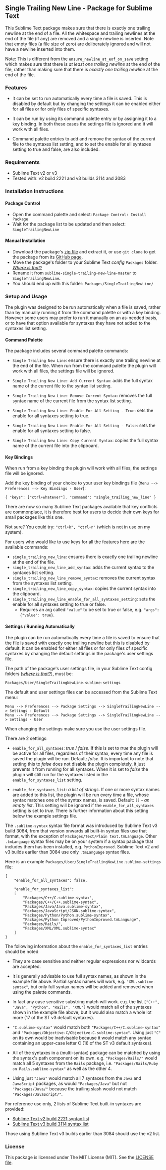 
## Single Trailing New Line - Package for Sublime Text

This Sublime Text package makes sure that there is exactly one trailing newline at the end of a file. All the whitespace and trailing newlines at the end of the file (if any) are removed and a single newline is inserted. Note that empty files (a file size of zero) are deliberately ignored and will not have a newline inserted into them.

Note: This is different from the `ensure_newline_at_eof_on_save` setting which makes sure that there is *at least one trailing newline* at the end of the file, rather than making sure that there is *exactly one trailing newline* at the end of the file.

### Features

- It can be set to run automatically every time a file is saved. This is disabled by default but by changing the settings it can be enabled either for all files or for only files of specific syntaxes.

- It can be run by using its command palette entry or by assigning it to a key binding. In both these cases the settings file is ignored and it will work with all files.

- Command palette entries to add and remove the syntax of the current file to the syntaxes list setting, and to set the enable for all syntaxes setting to true and false, are also included.

### Requirements

- Sublime Text v2 or v3
- Tested with: v2 build 2221 and v3 builds 3114 and 3083

### Installation Instructions

#### Package Control

- Open the command palette and select: `Package Control: Install Package`
- Wait for the package list to be updated and then select: `SingleTrailingNewLine`

#### Manual Installation

- Download the package's [zip file](https://github.com/mattst/sublime-single-trailing-new-line/archive/master.zip) and extract it, or use `git clone` to get the package from its [GitHub page](https://github.com/mattst/sublime-single-trailing-new-line).
- Move the package's folder to your Sublime Text *config* `Packages` folder. [*Where is that?*](http://docs.sublimetext.info/en/latest/basic_concepts.html#the-data-directory)
- Rename it from `sublime-single-trailing-new-line-master` to `SingleTrailingNewLine`.
- You should end up with this folder: `Packages/SingleTrailingNewLine/`

### Setup and Usage

The plugin was designed to be run automatically when a file is saved, rather than by manually running it from the command palette or with a key binding. However some users may prefer to run it manually on an as-needed basis, or to have that option available for syntaxes they have not added to the syntaxes list setting.

#### Command Palette

The package includes several command palette commands:

- `Single Trailing New Line`: ensure there is exactly one trailing newline at the end of the file. When run from the command palette the plugin will work with all files, the settings file will be ignored.

- `Single Trailing New Line: Add Current Syntax`: adds the full syntax name of the current file to the syntax list setting.

- `Single Trailing New Line: Remove Current Syntax`: removes the full syntax name of the current file from the syntax list setting.

- `Single Trailing New Line: Enable For All Setting - True`: sets the enable for all syntaxes setting to true.

- `Single Trailing New Line: Enable For All Setting - False`: sets the enable for all syntaxes setting to false.

- `Single Trailing New Line: Copy Current Syntax`: copies the full syntax name of the current file into the clipboard.

#### Key Bindings

When run from a key binding the plugin will work with all files, the settings file will be ignored.

Add the key binding of your choice to your user key bindings file (`Menu --> Preferences --> Key Bindings - User`):

    { "keys": ["ctrl+whatever"], "command": "single_trailing_new_line" }

There are now so many Sublime Text packages available that key conflicts are commonplace, it is therefore best for users to decide their own keys for small packages like this one.

Not sure? You could try: `"ctrl+k", "ctrl+n"` (which is not in use on my system).

For users who would like to use keys for all the features here are the available commands:

- `single_trailing_new_line`: ensures there is exactly one trailing newline at the end of the file.
- `single_trailing_new_line_add_syntax`: adds the current syntax to the syntaxes list setting.
- `single_trailing_new_line_remove_syntax`: removes the current syntax from the syntaxes list setting.
- `single_trailing_new_line_copy_syntax`: copies the current syntax into the clipboard.
- `single_trailing_new_line_enable_for_all_syntaxes_setting`: sets the enable for all syntaxes setting to true or false.
    - Requires an arg called `"value"` to be set to true or false, e.g. `"args": {"value": true}`.

#### Settings / Running Automatically

The plugin can be run automatically every time a file is saved to ensure that the file is saved with exactly one trailing newline but this is disabled by default. It can be enabled for either all files or for only files of specific syntaxes by changing the default settings in the package's user settings file.

The path of the package's user settings file, in your Sublime Text config folders ([*where is that?*](http://docs.sublimetext.info/en/latest/basic_concepts.html#the-data-directory)), must be:

    Packages/User/SingleTrailingNewLine.sublime-settings

The default and user settings files can be accessed from the Sublime Text menu:

    Menu --> Preferences --> Package Settings --> SingleTrailingNewLine --> Settings - Default
    Menu --> Preferences --> Package Settings --> SingleTrailingNewLine --> Settings - User

When changing the settings make sure you use the user settings file.

There are 2 settings:

- `enable_for_all_syntaxes`: *true* / *false*. If this is set to *true* the plugin will be active for all files, regardless of their syntax, every time any file is saved the plugin will be run. Default: *false*. It is important to note that setting this to *false* does not disable the plugin completely, it just prevents it from running for all syntaxes. When it is set to *false* the plugin will still run for the syntaxes listed in the `enable_for_syntaxes_list` setting.

- `enable_for_syntaxes_list`: *a list of strings*. If one or more syntax names are added to this list, the plugin will be run every time a file, whose syntax matches one of the syntax names, is saved. Default: `[]` - *an empty list*. This setting will be ignored if the `enable_for_all_syntaxes` setting is set to *true*. There is further information about this setting below the example settings file.

The `.sublime-syntax` syntax file format was introduced by Sublime Text v3 build 3084, from that version onwards all built-in syntax files use that format, with the exception of `Packages/Text/Plain text.tmLanguage`. Other `.tmLanguage` syntax files may be on your system if a syntax package that includes them has been installed, e.g. `PythonImproved`. Sublime Text v2 and v3 builds earlier than 3084 use only `.tmLanguage` syntax files.

Here is an example `Packages/User/SingleTrailingNewLine.sublime-settings` file:

    {
        "enable_for_all_syntaxes": false,

        "enable_for_syntaxes_list":
        [
            "Packages/C++/C.sublime-syntax",
            "Packages/C++/C++.sublime-syntax",
            "Packages/Java/Java.sublime-syntax",
            "Packages/JavaScript/JSON.sublime-syntax",
            "Packages/Python/Python.sublime-syntax",
            "Packages/Python Improved/PythonImproved.tmLanguage",
            "Packages/Rails/",
            "Packages/XML/XML.sublime-syntax"
        ]
    }

The following information about the `enable_for_syntaxes_list` entries should be noted:

- They are case sensitive and neither regular expressions nor wildcards are accepted.

- It is generally advisable to use full syntax names, as shown in the example file above. Partial syntax names will work, e.g. `"XML.sublime-syntax"`, but only full syntax names will be added and removed when using the palette commands.

- In fact any case sensitive substring match will work. e.g. the list `["C++", "Java", "Python", "Rails", "XML"]` would match all of the syntaxes shown in the example file above, but it would also match a whole lot more (17 of the ST v3 default syntaxes).

- `"C.sublime-syntax"` would match both `"Packages/C++/C.sublime-syntax"` and `"Packages/Objective-C/Objective-C.sublime-syntax"`. Using just `"C"` on its own would be inadvisable because it would match any syntax containing an upper-case letter C (16 of the ST v3 default syntaxes).

- All of the syntaxes in a (multi-syntax) package can be matched by using the syntax's path component on its own. e.g. `"Packages/Rails/"` would match all 5 syntaxes from the `Rails` package, i.e. `"Packages/Rails/Ruby on Rails.sublime-syntax"` as well as the other 4.

- Using just `"Java"` would match all 7 syntaxes from the `Java` and `JavaScript` packages, as would `"Packages/Java"` but not `"Packages/Java/"` because the trailing slash would not match `"Packages/JavaScript/"`.

For reference use only, 2 lists of Sublime Text built-in syntaxes are provided:

- [Sublime Text v2 build 2221 syntax list](https://github.com/mattst/sublime-single-trailing-new-line/blob/master/Sublime_Text_2221_Syntax_List)
- [Sublime Text v3 build 3114 syntax list](https://github.com/mattst/sublime-single-trailing-new-line/blob/master/Sublime_Text_3114_Syntax_List)

Those using Sublime Text v3 builds earlier than 3084 should use the v2 list.

### License

This package is licensed under The MIT License (MIT). See the [LICENSE file](https://github.com/mattst/sublime-single-trailing-new-line/blob/master/LICENSE).
